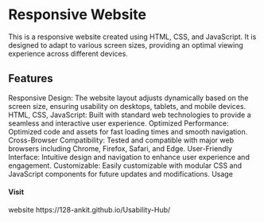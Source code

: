<h1>Responsive Website</h1>
This is a responsive website created using HTML, CSS, and JavaScript. It is designed to adapt to various screen sizes, providing an optimal viewing experience across different devices.

<h2>Features</h2>
Responsive Design: The website layout adjusts dynamically based on the screen size, ensuring usability on desktops, tablets, and mobile devices.
HTML, CSS, JavaScript: Built with standard web technologies to provide a seamless and interactive user experience.
Optimized Performance: Optimized code and assets for fast loading times and smooth navigation.
Cross-Browser Compatibility: Tested and compatible with major web browsers including Chrome, Firefox, Safari, and Edge.
User-Friendly Interface: Intuitive design and navigation to enhance user experience and engagement.
Customizable: Easily customizable with modular CSS and JavaScript components for future updates and modifications.
Usage
<h4>Visit</h4> website https://128-ankit.github.io/Usability-Hub/

 

